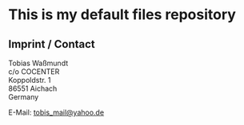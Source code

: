 # This is my default files repository
## Imprint / Contact
Tobias Waßmundt\
c/o COCENTER\
Koppoldstr. 1\
86551 Aichach\
Germany

E-Mail: tobis_mail@yahoo.de

